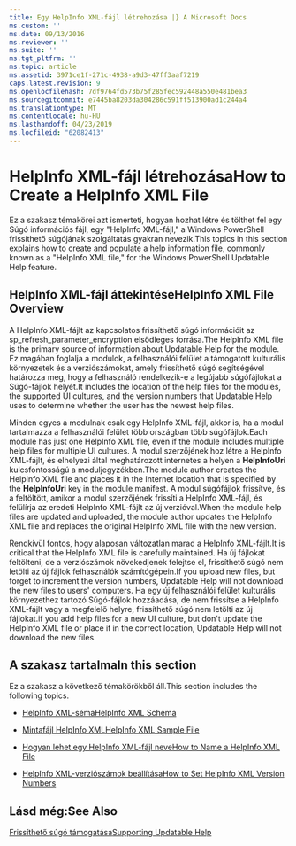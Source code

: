 ```yaml
---
title: Egy HelpInfo XML-fájl létrehozása |} A Microsoft Docs
ms.custom: ''
ms.date: 09/13/2016
ms.reviewer: ''
ms.suite: ''
ms.tgt_pltfrm: ''
ms.topic: article
ms.assetid: 3971ce1f-271c-4938-a9d3-47ff3aaf7219
caps.latest.revision: 9
ms.openlocfilehash: 7df9764fd573b75f285fec592448a550e481bea3
ms.sourcegitcommit: e7445ba8203da304286c591ff513900ad1c244a4
ms.translationtype: MT
ms.contentlocale: hu-HU
ms.lasthandoff: 04/23/2019
ms.locfileid: "62082413"
---
```

# <a name="how-to-create-a-helpinfo-xml-file"></a><span data-ttu-id="21a41-102">HelpInfo XML-fájl létrehozása</span><span class="sxs-lookup"><span data-stu-id="21a41-102">How to Create a HelpInfo XML File</span></span>

<span data-ttu-id="21a41-103">Ez a szakasz témakörei azt ismerteti, hogyan hozhat létre és tölthet fel egy Súgó információs fájl, egy "HelpInfo XML-fájl," a Windows PowerShell frissíthető súgójának szolgáltatás gyakran nevezik.</span><span class="sxs-lookup"><span data-stu-id="21a41-103">This topics in this section explains how to create and populate a help information file, commonly known as a "HelpInfo XML file," for the Windows PowerShell Updatable Help feature.</span></span>

## <a name="helpinfo-xml-file-overview"></a><span data-ttu-id="21a41-104">HelpInfo XML-fájl áttekintése</span><span class="sxs-lookup"><span data-stu-id="21a41-104">HelpInfo XML File Overview</span></span>

<span data-ttu-id="21a41-105">A HelpInfo XML-fájlt az kapcsolatos frissíthető súgó információit az sp_refresh_parameter_encryption elsődleges forrása.</span><span class="sxs-lookup"><span data-stu-id="21a41-105">The HelpInfo XML file is the primary source of information about Updatable Help for the module.</span></span> <span data-ttu-id="21a41-106">Ez magában foglalja a modulok, a felhasználói felület a támogatott kulturális környezetek és a verziószámokat, amely frissíthető súgó segítségével határozza meg, hogy a felhasználó rendelkezik-e a legújabb súgófájlokat a Súgó-fájlok helyét.</span><span class="sxs-lookup"><span data-stu-id="21a41-106">It includes the location of the help files for the modules, the supported UI cultures, and the version numbers that Updatable Help uses to determine whether the user has the newest help files.</span></span>

<span data-ttu-id="21a41-107">Minden egyes a modulnak csak egy HelpInfo XML-fájl, akkor is, ha a modul tartalmazza a felhasználói felület több országban több súgófájlok.</span><span class="sxs-lookup"><span data-stu-id="21a41-107">Each module has just one HelpInfo XML file, even if the module includes multiple help files for multiple UI cultures.</span></span> <span data-ttu-id="21a41-108">A modul szerzőjének hoz létre a HelpInfo XML-fájlt, és elhelyezi által meghatározott internetes a helyen a **HelpInfoUri** kulcsfontosságú a moduljegyzékben.</span><span class="sxs-lookup"><span data-stu-id="21a41-108">The module author creates the HelpInfo XML file and places it in the Internet location that is specified by the **HelpInfoUri** key in the module manifest.</span></span> <span data-ttu-id="21a41-109">A modul súgófájlok frissítve, és a feltöltött, amikor a modul szerzőjének frissíti a HelpInfo XML-fájl, és felülírja az eredeti HelpInfo XML-fájlt az új verzióval.</span><span class="sxs-lookup"><span data-stu-id="21a41-109">When the module help files are updated and uploaded, the module author updates the HelpInfo XML file and replaces the original HelpInfo XML file with the new version.</span></span>

<span data-ttu-id="21a41-110">Rendkívül fontos, hogy alaposan változatlan marad a HelpInfo XML-fájlt.</span><span class="sxs-lookup"><span data-stu-id="21a41-110">It is critical that the HelpInfo XML file is carefully maintained.</span></span> <span data-ttu-id="21a41-111">Ha új fájlokat feltölteni, de a verziószámok növekedjenek felejtse el, frissíthető súgó nem letölti az új fájlok felhasználók számítógépein.</span><span class="sxs-lookup"><span data-stu-id="21a41-111">If you upload new files, but forget to increment the version numbers, Updatable Help will not download the new files to users' computers.</span></span> <span data-ttu-id="21a41-112">Ha egy új felhasználói felület kulturális környezethez tartozó Súgó-fájlok hozzáadása, de nem frissítse a HelpInfo XML-fájlt vagy a megfelelő helyre, frissíthető súgó nem letölti az új fájlokat.</span><span class="sxs-lookup"><span data-stu-id="21a41-112">if you add help files for a new UI culture, but don't update the HelpInfo XML file or place it in the correct location, Updatable Help will not download the new files.</span></span>

## <a name="in-this-section"></a><span data-ttu-id="21a41-113">A szakasz tartalma</span><span class="sxs-lookup"><span data-stu-id="21a41-113">In this section</span></span>

<span data-ttu-id="21a41-114">Ez a szakasz a következő témakörökből áll.</span><span class="sxs-lookup"><span data-stu-id="21a41-114">This section includes the following topics.</span></span>

- [<span data-ttu-id="21a41-115">HelpInfo XML-séma</span><span class="sxs-lookup"><span data-stu-id="21a41-115">HelpInfo XML Schema</span></span>](./helpinfo-xml-schema.md)

- [<span data-ttu-id="21a41-116">Mintafájl HelpInfo XML</span><span class="sxs-lookup"><span data-stu-id="21a41-116">HelpInfo XML Sample File</span></span>](./helpinfo-xml-sample-file.md)

- [<span data-ttu-id="21a41-117">Hogyan lehet egy HelpInfo XML-fájl neve</span><span class="sxs-lookup"><span data-stu-id="21a41-117">How to Name a HelpInfo XML File</span></span>](./how-to-name-a-helpinfo-xml-file.md)

- [<span data-ttu-id="21a41-118">HelpInfo XML-verziószámok beállítása</span><span class="sxs-lookup"><span data-stu-id="21a41-118">How to Set HelpInfo XML Version Numbers</span></span>](./how-to-set-helpinfo-xml-version-numbers.md)

## <a name="see-also"></a><span data-ttu-id="21a41-119">Lásd még:</span><span class="sxs-lookup"><span data-stu-id="21a41-119">See Also</span></span>

[<span data-ttu-id="21a41-120">Frissíthető súgó támogatása</span><span class="sxs-lookup"><span data-stu-id="21a41-120">Supporting Updatable Help</span></span>](./supporting-updatable-help.md)